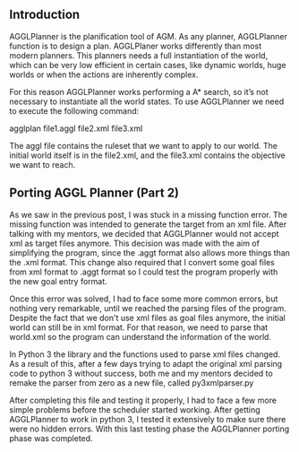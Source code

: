 ## Introduction

AGGLPlanner is the planification tool of AGM. As any planner, AGGLPlanner function is to design a plan. AGGLPlaner works differently than most modern planners. This planners needs a full instantiation of the world, which can be very low efficient in certain cases, like dynamic worlds, huge worlds or when the actions are inherently complex.	

For this reason AGGLPlanner works performing a A* search, so it’s not necessary to instantiate all the world states. To use AGGLPlanner we need to execute the following command:

agglplan file1.aggl file2.xml file3.xml 

The aggl file contains the ruleset that we want to apply to our world. The initial world itself is in the file2.xml, and the file3.xml contains the objective we want to reach. 

## Porting AGGL Planner (Part 2)

As we saw in the previous post, I was stuck in  a missing function error. The missing function was intended to generate the target from an xml file. After talking with my mentors, we decided that AGGLPlanner would not accept xml as target files anymore. This decision was made with the aim of simplifying the program, since the .aggt format also allows more things than the .xml format. This change also required that I convert some goal files from xml format to .aggt format so I could test the program properly with the new goal entry format.

Once this error was solved, I had to face some more common errors, but nothing very remarkable, until we reached the parsing files of the program. Despite the fact that we don't use xml files as goal files anymore, the initial world can still be in xml format. For that reason, we need to parse that world.xml so the program can understand the information of the world. 

In Python 3 the library and the functions used to parse xml files changed. As a result of this, after a few days trying to adapt the original xml parsing code to python 3 without success, both me and my mentors decided to remake the parser from zero as a new file, called py3xmlparser.py

After completing this file and testing it properly, I had to face a few more simple problems before the scheduler started working. After getting AGGLPlanner to work in python 3, I tested it extensively to make sure there were no hidden errors. With this last testing phase the AGGLPlanner porting phase was completed.

